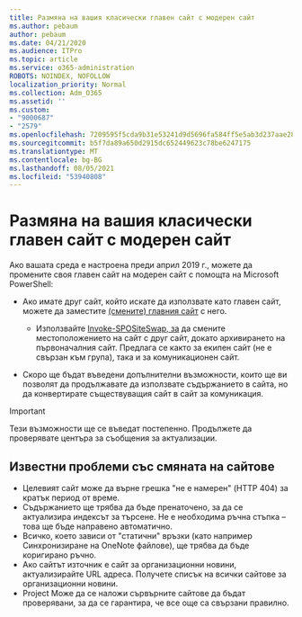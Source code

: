 ```yaml
---
title: Размяна на вашия класически главен сайт с модерен сайт
ms.author: pebaum
author: pebaum
ms.date: 04/21/2020
ms.audience: ITPro
ms.topic: article
ms.service: o365-administration
ROBOTS: NOINDEX, NOFOLLOW
localization_priority: Normal
ms.collection: Adm_O365
ms.assetid: ''
ms.custom:
- "9000687"
- "2579"
ms.openlocfilehash: 7209595f5cda9b31e53241d9d5696fa584ff5e5ab3d237aae28542bf7aec9398
ms.sourcegitcommit: b5f7da89a650d2915dc652449623c78be6247175
ms.translationtype: MT
ms.contentlocale: bg-BG
ms.lasthandoff: 08/05/2021
ms.locfileid: "53940808"
---
```

# <a name="swap-your-classic-root-site-with-a-modern-site"></a>Размяна на вашия класически главен сайт с модерен сайт

Ако вашата среда е настроена преди април 2019 г., можете да промените своя главен сайт на модерен сайт с помощта на Microsoft PowerShell:

- Ако имате друг сайт, който искате да използвате като главен сайт, можете да заместите [(смените) главния сайт](https://docs.microsoft.com/sharepoint/modern-root-site) с него. 
    - Използвайте [Invoke-SPOSiteSwap, за](https://docs.microsoft.com/powershell/module/sharepoint-online/invoke-spositeswap?view=sharepoint-ps) да смените местоположението на сайт с друг сайт, докато архивирането на първоначалния сайт. Предлага се както за екипен сайт (не е свързан към група), така и за комуникационен сайт. 

- Скоро ще бъдат въведени допълнителни възможности, които ще ви позволят да продължавате да използвате съдържанието в сайта, но да конвертирате съществуващия сайт в сайт за комуникация. 
>[!Important]
>Тези възможности ще се въведат постепенно. Продължете да проверявате центъра за съобщения за актуализации. 

## <a name="known-issues-with-swapping-sites"></a>Известни проблеми със смяната на сайтове

- Целевият сайт може да върне грешка "не е намерен" (HTTP 404) за кратък период от време.
- Съдържанието ще трябва да бъде пренаточено, за да се актуализира индексът за търсене. Не е необходима ръчна стъпка – това ще бъде направено автоматично.
- Всичко, което зависи от "статични" връзки (като например Синхронизиране на OneNote файлове), ще трябва да бъде коригирано ръчно.
- Ако сайтът източник е сайт за организационни новини, актуализирайте URL адреса. Получете списък на всички сайтове за организационни новини.
- Project Може да се наложи сървърните сайтове да бъдат проверявани, за да се гарантира, че все още са свързани правилно.
